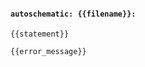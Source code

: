 <!--- [migration_explain_error] -->
#### `autoschematic: {{filename}}: `

```
{{statement}}

{{error_message}}
```
